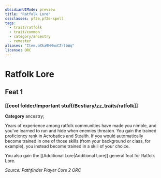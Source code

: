 ```yaml
---
obsidianUIMode: preview
title: "Ratfolk Lore"
cssclasses: pf2e,pf2e-spell
tags:
  - trait/ratfolk
  - trait/common
  - category/ancestry
  - remaster
aliases: "Item.oXka9HMnxCZrtbWq"
license: ORC
---
```

# Ratfolk Lore
## Feat 1
### [[cool folder/Important stuff/Bestiary/zz_traits/ratfolk]]

**Category** ancestry; 




Years of experience among ratfolk communities have made you nimble, and you've learned to run and hide when enemies threaten. You gain the trained proficiency rank in Acrobatics and Stealth. If you would automatically become trained in one of those skills (from your background or class, for example), you instead become trained in a skill of your choice.

You also gain the [[Additional Lore|Additional Lore]] general feat for Ratfolk Lore.

*Source: Pathfinder Player Core 2*
*ORC*